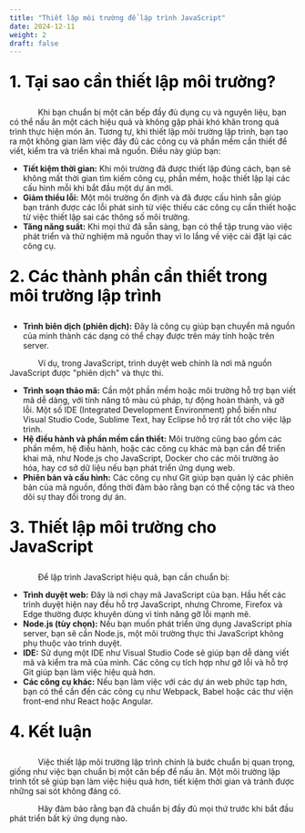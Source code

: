 ```yaml
---
title: "Thiết lập môi trường để lập trình JavaScript"
date: 2024-12-11
weight: 2
draft: false
---
```


<p style="font-size: 2em; font-weight: bold; color: black;">1. Tại sao cần thiết lập môi trường?
<p style="text-indent: 50px;">Khi bạn chuẩn bị một căn bếp đầy đủ dụng cụ và nguyên liệu, bạn có thể nấu ăn một cách hiệu quả và không gặp phải khó khăn trong quá trình thực hiện món ăn. Tương tự, khi thiết lập môi trường lập trình, bạn tạo ra một không gian làm việc đầy đủ các công cụ và phần mềm cần thiết để viết, kiểm tra và triển khai mã nguồn. Điều này giúp bạn:

- **Tiết kiệm thời gian:** Khi môi trường đã được thiết lập đúng cách, bạn sẽ không mất thời gian tìm kiếm công cụ, phần mềm, hoặc thiết lập lại các cấu hình mỗi khi bắt đầu một dự án mới.
- **Giảm thiểu lỗi:** Một môi trường ổn định và đã được cấu hình sẵn giúp bạn tránh được các lỗi phát sinh từ việc thiếu các công cụ cần thiết hoặc từ việc thiết lập sai các thông số môi trường.
- **Tăng năng suất:** Khi mọi thứ đã sẵn sàng, bạn có thể tập trung vào việc phát triển và thử nghiệm mã nguồn thay vì lo lắng về việc cài đặt lại các công cụ.
<p style="font-size: 2em; font-weight: bold; color: black;">2. Các thành phần cần thiết trong môi trường lập trình

- **Trình biên dịch (phiên dịch):** Đây là công cụ giúp bạn chuyển mã nguồn của mình thành các dạng có thể chạy được trên máy tính hoặc trên server. 
<p style="text-indent: 50px;">Ví dụ, trong JavaScript, trình duyệt web chính là nơi mã nguồn JavaScript được "phiên dịch" và thực thi.

- **Trình soạn thảo mã:** Cần một phần mềm hoặc môi trường hỗ trợ bạn viết mã dễ dàng, với tính năng tô màu cú pháp, tự động hoàn thành, và gỡ lỗi. Một số IDE (Integrated Development Environment) phổ biến như Visual Studio Code, Sublime Text, hay Eclipse hỗ trợ rất tốt cho việc lập trình.
- **Hệ điều hành và phần mềm cần thiết:** Môi trường cũng bao gồm các phần mềm, hệ điều hành, hoặc các công cụ khác mà bạn cần để triển khai mã, như Node.js cho JavaScript, Docker cho các môi trường ảo hóa, hay cơ sở dữ liệu nếu bạn phát triển ứng dụng web.
- **Phiên bản và cấu hình:** Các công cụ như Git giúp bạn quản lý các phiên bản của mã nguồn, đồng thời đảm bảo rằng bạn có thể cộng tác và theo dõi sự thay đổi trong dự án.
<p style="font-size: 2em; font-weight: bold; color: black;">3. Thiết lập môi trường cho JavaScript
<p style="text-indent: 50px;">Để lập trình JavaScript hiệu quả, bạn cần chuẩn bị:

- **Trình duyệt web:** Đây là nơi chạy mã JavaScript của bạn. Hầu hết các trình duyệt hiện nay đều hỗ trợ JavaScript, nhưng Chrome, Firefox và Edge thường được khuyên dùng vì tính năng gỡ lỗi mạnh mẽ.
- **Node.js (tùy chọn):** Nếu bạn muốn phát triển ứng dụng JavaScript phía server, bạn sẽ cần Node.js, một môi trường thực thi JavaScript không phụ thuộc vào trình duyệt.
- **IDE:** Sử dụng một IDE như Visual Studio Code sẽ giúp bạn dễ dàng viết mã và kiểm tra mã của mình. Các công cụ tích hợp như gỡ lỗi và hỗ trợ Git giúp bạn làm việc hiệu quả hơn.
- **Các công cụ khác:** Nếu bạn làm việc với các dự án web phức tạp hơn, bạn có thể cần đến các công cụ như Webpack, Babel hoặc các thư viện front-end như React hoặc Angular.
<p style="font-size: 2em; font-weight: bold; color: black;">4. Kết luận
<p style="text-indent: 50px;">Việc thiết lập môi trường lập trình chính là bước chuẩn bị quan trọng, giống như việc bạn chuẩn bị một căn bếp để nấu ăn. Một môi trường lập trình tốt sẽ giúp bạn làm việc hiệu quả hơn, tiết kiệm thời gian và tránh được những sai sót không đáng có. 
<p style="text-indent: 50px;">Hãy đảm bảo rằng bạn đã chuẩn bị đầy đủ mọi thứ trước khi bắt đầu phát triển bất kỳ ứng dụng nào.



<!-- <div style="display: flex; justify-content: space-between; align-items: center; margin: 20px 0;">
  <a href="https://dinhtanplinh03.github.io/posts/posts1/" style="display: inline-block; padding: 10px 20px; background-color: green; color: white; text-decoration: none; border-radius: 5px; font-size: 16px;">Quay lại bài trước</a>
  <a href="https://dinhtanplinh03.github.io/posts/posts3/" style="display: inline-block; padding: 10px 20px; background-color: green; color: white; text-decoration: none; border-radius: 5px; font-size: 16px;">Chuyển sang bài tiếp theo</a>
</div> -->


